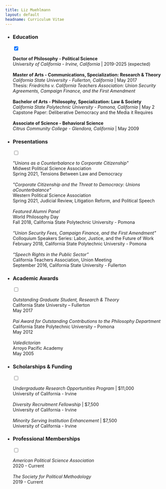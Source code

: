 ```yaml
---
title: Liz Muehlmann
layout: default
headname: Curriculum Vitae
---
```

<div class = "container justify-content-center">
    <div class="row">
        <div class= "col-1">
        </div>
        <div class="col-11">
            <ul class="m-d expand-list">
                <li data-md-content="400">
                    <label name="tab" for="tab1" tabindex="-1" class="tab_lab" role="tab">
                        <h3>Education</h3>
                    </label>
                    <input type="checkbox" checked class="tab" id="tab1" tabindex="0" />
                    <span class="open-close-icon">
                        <i class="fas fa-plus"></i>
                        <i class="fas fa-minus"></i>
                    </span>
                    <div class="content">
                        <p><b> Doctor of Philosophy - Political Science </b><br>
                        <i>University of California - Irvine, California </i>| 2019-2025 (expected)<br><br>
                        <b>Master of Arts - Communications, Specialization: Research & Theory</b><br>
                        <i>California State University - Fullerton, California </i> | May 2017 <br>
                        Thesis:<i> Friedrichs v. California Teachers Association: Union Security Agreements, Campaign Finance, and the First Amendment </i><br><br>
                        <b>Bachelor of Arts - Philosophy, Specialization: Law & Society</b> <br>
                        <i>California State Polytechnic University - Pomona, California </i> | May 2<br>
                        Capstone Paper: Deliberative Democracy and the Media it Requires<br><br>
                        <b>Associate of Science - Behavioral Science</b><br>
                        <i>Citrus Community College - Glendora, California</i> | May 2009</p>
                    </div>
                </li>
                <li data-md-content="600"> 
                    <label name="tab" for="tab2" tabindex="-1" class="tab_lab" role="tab">
                    <h3>Presentations</h3>
                    </label>
                    <input type="checkbox" class="tab" id="tab2" tabindex="0" />
                    <span class="open-close-icon">
                        <i class="fas fa-plus"></i>
                        <i class="fas fa-minus"></i>
                    </span>
                    <div class="content">
                        <p> <i>"Unions as a Counterbalance to Corporate Citizenship" </i><br>
                            Midwest Political Science Association <br>
                            Spring 2021, Tensions Between Law and Democracy<br><br>
                            <i>"Corporate Citizenship and the Threat to Democracy: Unions aCounterbalance" </i><br>
                            Western Political Science Association <br>
                            Spring 2021, Judicial Review, Litigation Reform, and Political Speech<br><br>
                            <i>Featured Alumni Panel</i><br>
                            World Philosophy Day<br>
                            Fall 2018, California State Polytechnic University - Pomona<br><br>
                            <i>“Union Security Fees, Campaign Finance, and the First Amendment" </i><br>
                            Colloquium Speakers Series: Labor, Justice, and the Future of Work <br>
                            February 2018, California State Polytechnic University - Pomona<br><br>
                            <i>“Speech Rights in the Public Sector”</i><br>
                            California Teachers Association, Union Meeting<br>
                            September 2016, California State University - Fullerton</p>
                    </div>
                </li>
                <li data-md-content="600">
                    <label name="tab" for="tab3" tabindex="-1" class="tab_lab" role="tab">
                        <h3>Academic Awards</h3>
                    </label>
                    <input type="checkbox" class="tab" id="tab3" tabindex="0" />
                    <span class="open-close-icon">
                        <i class="fas fa-plus"></i>
                        <i class="fas fa-minus"></i>
                    </span>
                    <div class="content">
                        <p><i> Outstanding Graduate Student, Research & Theory</i><br>
                        California State University – Fullerton<br>
                        May 2017<br><br>
                        <i>Pai Award for Outstanding Contributions to the Philosophy Department </i><br>
                        California State Polytechnic University – Pomona<br>
                        May 2012<br><br>
                        <i>Valedictorian</i><br>
                        Arroyo Pacific Academy<br>
                        May 2005</p>
                    </div>
                </li>
                <li data-md-content="700">
                    <label name="tab" for="tab3" tabindex="-1" class="tab_lab" role="tab">
                        <h3>Scholarships & Funding</h3>
                    </label>
                    <input type="checkbox" class="tab" id="tab3" tabindex="0" />
                    <span class="open-close-icon">
                        <i class="fas fa-plus"></i>
                        <i class="fas fa-minus"></i>
                    </span>
                    <div class="content">
                        <p> <i>Undergraduate Research Opportunities Program </i>| $11,000<br/>
                        University of California - Irvine <br/><br/>
                        <i>Diversity Recruitment Fellowship </i>| $7,500 <br/>
                        University of California - Irvine <br/> <br/>
                        <i> Minority Serving Institution Enhancement </i>| $7,500 <br/>
                        University of California - Irvine </p>
                    </div>
                </li>
                <li data-md-content="800">
                    <label name="tab" for="tab3" tabindex="-1" class="tab_lab" role="tab">
                        <h3>Professional Memberships</h3>
                    </label>
                    <input type="checkbox" class="tab" id="tab3" tabindex="0" />
                    <span class="open-close-icon">
                        <i class="fas fa-plus"></i>
                        <i class="fas fa-minus"></i>
                    </span>
                    <div class="content">
                        <p> <i>American Political Science Association</i>
                        <br/> 2020 - Current
                        <br/> <br/>
                        <i>The Society for Political Methodology</i>
                        <br/>2019 - Current</p>
                    </div>
                </li>
            </ul>
        </div>
    </div>
</div>